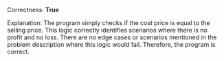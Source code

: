 Correctness: **True**

Explanation: The program simply checks if the cost price is equal to the selling price. This logic correctly identifies scenarios where there is no profit and no loss. There are no edge cases or scenarios mentioned in the problem description where this logic would fail. Therefore, the program is correct.